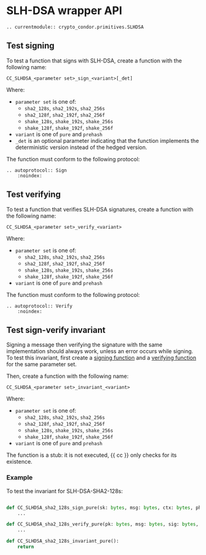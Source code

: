 # SLH-DSA wrapper API

```{eval-rst}
.. currentmodule:: crypto_condor.primitives.SLHDSA
```

## Test signing

To test a function that signs with SLH-DSA, create a function with the following
name:

```
CC_SLHDSA_<parameter set>_sign_<variant>[_det]
```

Where:

- `parameter set` is one of:
    - `sha2_128s`, `sha2_192s`, `sha2_256s`
    - `sha2_128f`, `sha2_192f`, `sha2_256f`
    - `shake_128s`, `shake_192s`, `shake_256s`
    - `shake_128f`, `shake_192f`, `shake_256f`
- `variant` is one of `pure` and `prehash`
- `_det` is an optional parameter indicating that the function implements the
  deterministic version instead of the hedged version.

The function must conform to the following protocol:

```{eval-rst}
.. autoprotocol:: Sign
    :noindex:
```

## Test verifying

To test a function that verifies SLH-DSA signatures, create a function with the
following name:

```
CC_SLHDSA_<parameter set>_verify_<variant>
```

Where:

- `parameter set` is one of:
    - `sha2_128s`, `sha2_192s`, `sha2_256s`
    - `sha2_128f`, `sha2_192f`, `sha2_256f`
    - `shake_128s`, `shake_192s`, `shake_256s`
    - `shake_128f`, `shake_192f`, `shake_256f`
- `variant` is one of `pure` and `prehash`

The function must conform to the following protocol:

```{eval-rst}
.. autoprotocol:: Verify
    :noindex:
```

## Test sign-verify invariant

Signing a message then verifying the signature with the same implementation
should always work, unless an error occurs while signing. To test this
invariant, first create a [signing function](#test-signing) and a [verifying
function](#test-verifying) for the same parameter set.

Then, create a function with the following name:

```
CC_SLHDSA_<parameter set>_invariant_<variant>
```

Where:

- `parameter set` is one of:
    - `sha2_128s`, `sha2_192s`, `sha2_256s`
    - `sha2_128f`, `sha2_192f`, `sha2_256f`
    - `shake_128s`, `shake_192s`, `shake_256s`
    - `shake_128f`, `shake_192f`, `shake_256f`
- `variant` is one of `pure` and `prehash`

The function is a stub: it is not executed, {{ cc }} only checks for its
existence.

### Example

To test the invariant for SLH-DSA-SHA2-128s:

```python

def CC_SLHDSA_sha2_128s_sign_pure(sk: bytes, msg: bytes, ctx: bytes, ph: str) -> bytes:
    ...

def CC_SLHDSA_sha2_128s_verify_pure(pk: bytes, msg: bytes, sig: bytes, ctx: bytes, ph: str) -> bool:
    ...

def CC_SLHDSA_sha2_128s_invariant_pure():
    return
```
